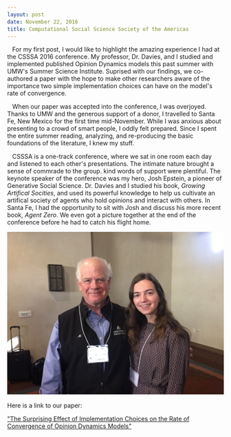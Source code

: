 ```yaml
---
layout: post
date: November 22, 2016
title: Computational Social Science Society of the Americas
---
```



&nbsp;&nbsp;&nbsp;For my first post, I would like to highlight the amazing experience I had at the CSSSA 2016 conference. My professor, Dr. Davies, and I studied and implemented published Opinion Dynamics models this past summer with UMW's Summer Science Institute. Suprised with our findings, we co-authored a paper with the hope to make other researchers aware of the importance two simple implementation choices can have on the model's rate of convergence. 

&nbsp;&nbsp;&nbsp;When our paper was accepted into the conference, I was overjoyed. Thanks to UMW and the generous support of a donor, I travelled to Santa Fe, New Mexico for the first time mid-November. While I was anxious about presenting to a crowd of smart people, I oddly felt prepared. Since I spent the entire summer reading, analyzing, and re-producing the basic foundations of the literature, I knew my stuff.

&nbsp;&nbsp;&nbsp;CSSSA is a one-track conference, where we sat in one room each day and listened to each other's presentations. The intimate nature brought a sense of commrade to the group. kind words of support were plentiful. The keynote speaker of the conference was my hero, Josh Epstein, a pioneer of Generative Social Science. Dr. Davies and I studied his book, _Growing Artifical Socities_, and used its powerful knowledge to help us cultivate an artifical society of agents who hold opinions and interact with others. In Santa Fe, I had the opportunity to sit with Josh and discuss his more recent book, _Agent Zero_. We even got a picture together at the end of the conference before he had to catch his flight home.


![alt text](https://raw.githubusercontent.com/hzontine/hzontine.github.io/master/images/joshEPSTEIN.jpg "Josh Epstein and I!")


Here is a link to our paper:

["The Surprising Effect of Implementation Choices on the Rate of Convergence of Opinion Dynamics Models"](http://cs.umw.edu/~stephen/daviesZontine.pdf)
